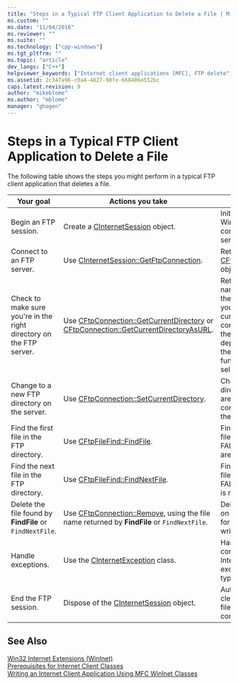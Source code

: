 ```yaml
---
title: "Steps in a Typical FTP Client Application to Delete a File | Microsoft Docs"
ms.custom: ""
ms.date: "11/04/2016"
ms.reviewer: ""
ms.suite: ""
ms.technology: ["cpp-windows"]
ms.tgt_pltfrm: ""
ms.topic: "article"
dev_langs: ["C++"]
helpviewer_keywords: ["Internet client applications [MFC], FTP delete", "WinInet classes [MFC], FTP", "FTP (File Transfer Protocol) [MFC], client applications", "Internet applications [MFC], FTP client applications"]
ms.assetid: 2c347a96-c0a4-4827-98fe-668406e552bc
caps.latest.revision: 9
author: "mikeblome"
ms.author: "mblome"
manager: "ghogen"
---
```

# Steps in a Typical FTP Client Application to Delete a File
The following table shows the steps you might perform in a typical FTP client application that deletes a file.  
  
|Your goal|Actions you take|Effects|  
|---------------|----------------------|-------------|  
|Begin an FTP session.|Create a [CInternetSession](../mfc/reference/cinternetsession-class.md) object.|Initializes WinInet and connects to server.|  
|Connect to an FTP server.|Use [CInternetSession::GetFtpConnection](../mfc/reference/cinternetsession-class.md#getftpconnection).|Returns a [CFtpConnection](../mfc/reference/cftpconnection-class.md) object.|  
|Check to make sure you're in the right directory on the FTP server.|Use [CFtpConnection::GetCurrentDirectory](../mfc/reference/cftpconnection-class.md#getcurrentdirectory) or [CFtpConnection::GetCurrentDirectoryAsURL](../mfc/reference/cftpconnection-class.md#getcurrentdirectoryasurl).|Returns the name or URL of the directory you are currently connected to on the server, depending on the member function selected.|  
|Change to a new FTP directory on the server.|Use [CFtpConnection::SetCurrentDirectory](../mfc/reference/cftpconnection-class.md#setcurrentdirectory).|Changes the directory you are currently connected to on the server.|  
|Find the first file in the FTP directory.|Use [CFtpFileFind::FindFile](../mfc/reference/cftpfilefind-class.md#findfile).|Finds the first file. Returns FALSE if no files are found.|  
|Find the next file in the FTP directory.|Use [CFtpFileFind::FindNextFile](../mfc/reference/cftpfilefind-class.md#findnextfile).|Finds the next file. Returns FALSE if the file is not found.|  
|Delete the file found by **FindFile** or `FindNextFile`.|Use [CFtpConnection::Remove](../mfc/reference/cftpconnection-class.md#remove), using the file name returned by **FindFile** or `FindNextFile`.|Deletes the file on the server for reading or writing.|  
|Handle exceptions.|Use the [CInternetException](../mfc/reference/cinternetexception-class.md) class.|Handles all common Internet exception types.|  
|End the FTP session.|Dispose of the [CInternetSession](../mfc/reference/cinternetsession-class.md) object.|Automatically cleans up open file handles and connections.|  
  
## See Also  
 [Win32 Internet Extensions (WinInet)](../mfc/win32-internet-extensions-wininet.md)   
 [Prerequisites for Internet Client Classes](../mfc/prerequisites-for-internet-client-classes.md)   
 [Writing an Internet Client Application Using MFC WinInet Classes](../mfc/writing-an-internet-client-application-using-mfc-wininet-classes.md)
